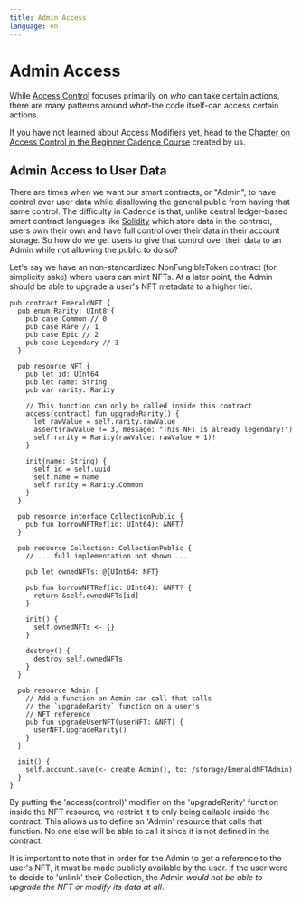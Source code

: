 ```yaml
---
title: Admin Access
language: en
---
```


<script>
  import Notice from '$lib/components/atoms/Notice.svelte'; 
</script>

# Admin Access

While <a href="/access-control">Access Control</a> focuses primarily on *who* can take certain actions, there are many patterns around *what*-the code itself-can access certain actions.

<Notice type="tip">
  If you have not learned about Access Modifiers yet, head to the <a href="https://academy.ecdao.org/en/catalog/courses/beginner-cadence/chapter3/lesson5" target="_blank">Chapter on Access Control in the Beginner Cadence Course</a> created by us.
</Notice>

## Admin Access to User Data

There are times when we want our smart contracts, or "Admin", to have control over user data while disallowing the general public from having that same control. The difficulty in Cadence is that, unlike central ledger-based smart contract languages like <a href="https://soliditylang.org/" target="_blank">Solidity</a> which store data in the contract, users own their own and have full control over their data in their account storage. So how do we get users to give that control over their data to an Admin while not allowing the public to do so?

Let's say we have an non-standardized NonFungibleToken contract (for simplicity sake) where users can mint NFTs. At a later point, the Admin should be able to upgrade a user's NFT metadata to a higher tier.

```cadence
pub contract EmeraldNFT {
  pub enum Rarity: UInt8 {
    pub case Common // 0
    pub case Rare // 1
    pub case Epic // 2
    pub case Legendary // 3
  }

  pub resource NFT {
    pub let id: UInt64
    pub let name: String
    pub var rarity: Rarity

    // This function can only be called inside this contract
    access(contract) fun upgradeRarity() {
      let rawValue = self.rarity.rawValue
      assert(rawValue != 3, message: "This NFT is already legendary!")
      self.rarity = Rarity(rawValue: rawValue + 1)!
    }

    init(name: String) {
      self.id = self.uuid
      self.name = name
      self.rarity = Rarity.Common
    }
  }

  pub resource interface CollectionPublic {
    pub fun borrowNFTRef(id: UInt64): &NFT?
  }

  pub resource Collection: CollectionPublic {
    // ... full implementation not shown ...

    pub let ownedNFTs: @{UInt64: NFT}

    pub fun borrowNFTRef(id: UInt64): &NFT? {
      return &self.ownedNFTs[id]
    }

    init() {
      self.ownedNFTs <- {}
    }

    destroy() {
      destroy self.ownedNFTs
    }
  }

  pub resource Admin {
    // Add a function an Admin can call that calls
    // the `upgradeRarity` function on a user's
    // NFT reference
    pub fun upgradeUserNFT(userNFT: &NFT) {
      userNFT.upgradeRarity()
    }
  }

  init() {
    self.account.save(<- create Admin(), to: /storage/EmeraldNFTAdmin)
  }
}
```

By putting the 'access(control)' modifier on the 'upgradeRarity' function inside the NFT resource, we restrict it to only being callable inside the contract. This allows us to define an 'Admin' resource that calls that function. No one else will be able to call it since it is not defined in the contract.

<Notice type="con">
  It is important to note that in order for the Admin to get a reference to the user's NFT, it must be made publicly available by the user. If the user were to decide to 'unlink' their Collection, the Admin <i>would not be able to upgrade the NFT or modify its data at all</i>.
</Notice>